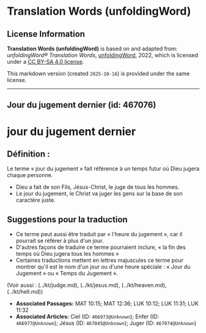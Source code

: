 # Translation Words (unfoldingWord)

## License Information

**Translation Words (unfoldingWord)** is based on and adapted from: _unfoldingWord® Translation Words_, [unfoldingWord](https://unfoldingword.org/utw), 2022, which is licensed under a [CC BY-SA 4.0 license](https://creativecommons.org/licenses/by-sa/4.0/legalcode.en).

This markdown version (created `2025-10-16`) is provided under the same license.



--------------------------------

## Jour du jugement dernier (id: 467076)

jour du jugement dernier
========================

Définition :
------------

Le terme « jour du jugement » fait référence à un temps futur où Dieu jugera chaque personne.

* Dieu a fait de son Fils, Jésus\-Christ, le juge de tous les hommes.
* Le jour du jugement, le Christ va juger les gens sur la base de son caractère juste.

Suggestions pour la traduction
------------------------------

* Ce terme peut aussi être traduit par « l'heure du jugement », car il pourrait se référer à plus d'un jour.
* D'autres façons de traduire ce terme pourraient inclure, « la fin des temps où Dieu jugera tous les hommes »
* Certaines traductions mettent en lettres majuscules ce terme pour montrer qu'il est le nom d'un jour ou d'une heure spéciale : « Jour du Jugement » ou « Temps du Jugement ».

(Voir aussi : (../kt/judge.md), (../kt/jesus.md), (../kt/heaven.md), (../kt/hell.md))

* **Associated Passages:** MAT 10:15; MAT 12:36; LUK 10:12; LUK 11:31; LUK 11:32
* **Associated Articles:** Ciel (ID: `466973@Unknown`); Enfer (ID: `466977@Unknown`); Jésus (ID: `467045@Unknown`); Juger (ID: `467074@Unknown`)

